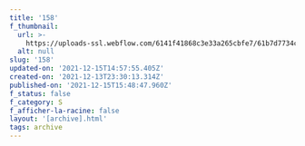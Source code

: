 ```yaml
---
title: '158'
f_thumbnail:
  url: >-
    https://uploads-ssl.webflow.com/6141f41868c3e33a265cbfe7/61b7d7734c2da1f46619bca1_158.jpg
  alt: null
slug: '158'
updated-on: '2021-12-15T14:57:55.405Z'
created-on: '2021-12-13T23:30:13.314Z'
published-on: '2021-12-15T15:48:47.960Z'
f_status: false
f_category: S
f_afficher-la-racine: false
layout: '[archive].html'
tags: archive
---
```




